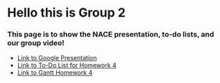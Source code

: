 # Hello this is Group 2
### This page is to show the NACE presentation, to-do lists, and our group video!

- <a href="https://docs.google.com/presentation/d/1MK6luwlfneJlwFgNwjUq2oAFN9GWs07j/edit?usp=drive_link&ouid=110279204326290698012&rtpof=true&sd=true" rel="noopener noreferrer" target="_blank">Link to Google Presentation</a>
- <a href="https://docs.google.com/spreadsheets/d/11dqbH1i9zuqkNHAAK1mbR9Hb3zkFJvgq/edit?usp=drive_link&ouid=110279204326290698012&rtpof=true&sd=true" rel="noopener noreferrer" target="_blank">Link to To-Do List for Homework 4</a>
- <a href="https://docs.google.com/spreadsheets/d/1TJYv4nVgd-Kdr4EyhaJJNq2WQb5vRDGt/edit?usp=drive_link&ouid=110279204326290698012&rtpof=true&sd=true" rel="noopener noreferrer" target="_blank">Link to Gantt Homework 4</a>
